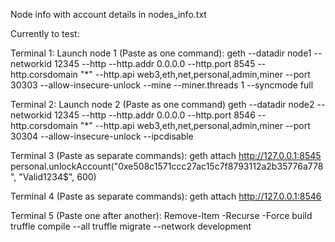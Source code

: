 Node info with account details in nodes_info.txt

Currently to test:

Terminal 1:
Launch node 1 (Paste as one command):
geth --datadir node1 --networkid 12345 --http --http.addr 0.0.0.0 --http.port 8545 --http.corsdomain "\*" --http.api web3,eth,net,personal,admin,miner --port 30303 --allow-insecure-unlock --mine --miner.threads 1 --syncmode full

Terminal 2:
Launch node 2 (Paste as one command)
geth --datadir node2 --networkid 12345 --http --http.addr 0.0.0.0 --http.port 8546 --http.corsdomain "\*" --http.api web3,eth,net,personal,admin,miner --port 30304 --allow-insecure-unlock --ipcdisable

Terminal 3 (Paste as separate commands):
geth attach http://127.0.0.1:8545
personal.unlockAccount("0xe508c1571ccc27ac15c7f8793112a2b35776a778", "Valid1234$", 600)

Terminal 4 (Paste as separate commands):
geth attach http://127.0.0.1:8546

Terminal 5 (Paste one after another):
Remove-Item -Recurse -Force build
truffle compile --all
truffle migrate --network development
